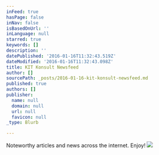 ```yaml
---
inFeed: true
hasPage: false
inNav: false
isBasedOnUrl: ''
inLanguage: null
starred: true
keywords: []
description: ''
datePublished: '2016-01-16T11:32:43.519Z'
dateModified: '2016-01-16T11:32:43.098Z'
title: KIT Konsult Newsfeed
author: []
sourcePath: _posts/2016-01-16-kit-konsult-newsfeed.md
published: true
authors: []
publisher:
  name: null
  domain: null
  url: null
  favicon: null
_type: Blurb

---
```

Noteworthy articles and news across the internet. Enjoy!
![](https://s3-us-west-2.amazonaws.com/the-grid-img/p/164e2430cebfd1e1f5c7894260815c7fe6ac2cb6.jpg)